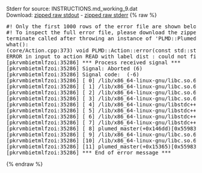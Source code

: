 Stderr for source:  INSTRUCTIONS.md_working_9.dat   
Download: [zipped raw stdout](INSTRUCTIONS.md_working_9.dat.plumed_master.stdout.txt.zip) - [zipped raw stderr](INSTRUCTIONS.md_working_9.dat.plumed_master.stderr.txt.zip) 
{% raw %}
<pre>
#! Only the first 1000 rows of the error file are shown below
#! To inspect the full error file, please download the zipped raw stderr file above
terminate called after throwing an instance of 'PLMD::Plumed::ExceptionError'
what():
(core/Action.cpp:373) void PLMD::Action::error(const std::string&) const
ERROR in input to action READ with label dist : could not find file named colvar_reweight.data
[pkrvmbietmlfzoi:35286] *** Process received signal ***
[pkrvmbietmlfzoi:35286] Signal: Aborted (6)
[pkrvmbietmlfzoi:35286] Signal code:  (-6)
[pkrvmbietmlfzoi:35286] [ 0] /lib/x86_64-linux-gnu/libc.so.6(+0x45330)[0x7f4446045330]
[pkrvmbietmlfzoi:35286] [ 1] /lib/x86_64-linux-gnu/libc.so.6(pthread_kill+0x11c)[0x7f444609eb2c]
[pkrvmbietmlfzoi:35286] [ 2] /lib/x86_64-linux-gnu/libc.so.6(gsignal+0x1e)[0x7f444604527e]
[pkrvmbietmlfzoi:35286] [ 3] /lib/x86_64-linux-gnu/libc.so.6(abort+0xdf)[0x7f44460288ff]
[pkrvmbietmlfzoi:35286] [ 4] /lib/x86_64-linux-gnu/libstdc++.so.6(+0xa5ff5)[0x7f44464a5ff5]
[pkrvmbietmlfzoi:35286] [ 5] /lib/x86_64-linux-gnu/libstdc++.so.6(+0xbb0da)[0x7f44464bb0da]
[pkrvmbietmlfzoi:35286] [ 6] /lib/x86_64-linux-gnu/libstdc++.so.6(_ZSt10unexpectedv+0x0)[0x7f44464a5a55]
[pkrvmbietmlfzoi:35286] [ 7] /lib/x86_64-linux-gnu/libstdc++.so.6(+0xa5a6f)[0x7f44464a5a6f]
[pkrvmbietmlfzoi:35286] [ 8] plumed_master(+0x146dd)[0x5598310f16dd]
[pkrvmbietmlfzoi:35286] [ 9] /lib/x86_64-linux-gnu/libc.so.6(+0x2a1ca)[0x7f444602a1ca]
[pkrvmbietmlfzoi:35286] [10] /lib/x86_64-linux-gnu/libc.so.6(__libc_start_main+0x8b)[0x7f444602a28b]
[pkrvmbietmlfzoi:35286] [11] plumed_master(+0x15365)[0x5598310f2365]
[pkrvmbietmlfzoi:35286] *** End of error message ***
</pre>
{% endraw %}
